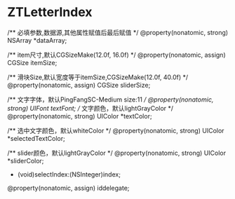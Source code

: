 # ZTLetterIndex

/**
必填参数,数据源,其他属性赋值后最后赋值
*/
@property(nonatomic, strong) NSArray *dataArray;

/**
item尺寸,默认CGSizeMake(12.0f, 16.0f)
*/
@property(nonatomic, assign) CGSize itemSize;

/**
滑块Size,默认宽度等于itemSize,CGSizeMake(12.0f, 40.0f)
*/
@property(nonatomic, assign) CGSize sliderSize;

/**
文字字体，默认PingFangSC-Medium size:11
*/
@property(nonatomic, strong) UIFont *textFont;
/**
文字颜色，默认lightGrayColor
*/
@property(nonatomic, strong) UIColor *textColor;

/**
选中文字颜色，默认whiteColor
*/
@property(nonatomic, strong) UIColor *selectedTextColor;

/**
slider颜色，默认lightGrayColor
*/
@property(nonatomic, strong) UIColor *sliderColor;

- (void)selectIndex:(NSInteger)index;

@property(nonatomic, assign) id<ZTLetterIndexDelegate>delegate;
